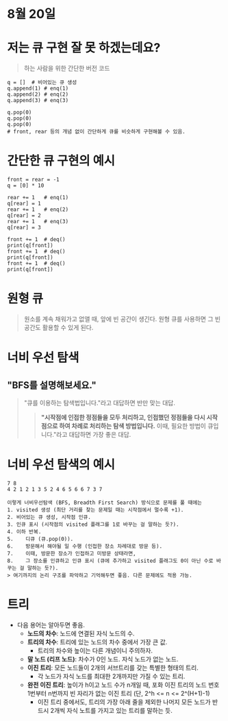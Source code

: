 # 8월 20일

# 저는 큐 구현 잘 못 하겠는데요?
> 하는 사람을 위한 간단한 버전 코드
```buildoutcfg
q = []  # 비어있는 큐 생성
q.append(1) # enq(1)
q.append(2) # enq(2)
q.append(3) # enq(3)

q.pop(0)
q.pop(0)
q.pop(0)
# front, rear 등의 개념 없이 간단하게 큐를 비슷하게 구현해볼 수 있음.
```

# 간단한 큐 구현의 예시
```buildoutcfg
front = rear = -1
q = [0] * 10

rear += 1   # enq(1)
q[rear] = 1
rear += 1   # enq(2)
q[rear] = 2
rear += 1   # enq(3)
q[rear] = 3

front += 1  # deq()
print(q[front])
front += 1  # deq()
print(q[front])
front += 1  # deq()
print(q[front])
```

# 원형 큐
> 원소를 계속 채워가고 없앨 때, 앞에 빈 공간이 생긴다.
> 원형 큐를 사용하면 그 빈 공간도 활용할 수 있게 된다.

# 너비 우선 탐색
## "BFS를 설명해보세요."
> "큐를 이용하는 탐색법입니다."라고 대답하면 반만 맞는 대답.
>> **"시작점에 인접한 정점들을 모두 처리하고, 인접했던 정점들을 다시 시작점으로 하여 차례로 처리하는 탐색 방법입니다.** 이때, 필요한 방법이 큐입니다."라고 대답하면 가장 좋은 대답.

# 너비 우선 탐색의 예시
```buildoutcfg
7 8
4 2 1 2 1 3 5 2 4 6 5 6 6 7 3 7
```

```
이렇게 너비우선탐색 (BFS, Breadth First Search) 방식으로 문제를 풀 때에는
1. visited 생성 (최단 거리를 찾는 문제일 때는 시작점에서 멀수록 +1).
2. 비어있는 큐 생성, 시작점 인큐.
3. 인큐 표시 (시작점의 visited 플래그를 1로 바꾸는 걸 말하는 듯?).
4. 이하 반복.
5.    디큐 (큐.pop(0)).
6.    방문해서 해야될 일 수행 (인접한 장소 차례대로 방문 등).
7.    이때, 방문한 장소가 인접하고 미방문 상태라면,
8.    그 장소를 인큐하고 인큐 표시 (큐에 추가하고 visited 플래그도 0이 아닌 수로 바꾸는 걸 말하는 듯?).
> 여기까지의 논리 구조를 파악하고 기억해두면 좋음. 다른 문제에도 적용 가능.
```

# 트리

- 다음 용어는 알아두면 좋음.
    - **노드의 차수**: 노드에 연결된 자식 노드의 수.
    - **트리의 차수**: 트리에 있는 노드의 차수 중에서 가장 큰 값.
        - 트리의 차수와 높이는 다른 개념이니 주의하자.
    - **말 노드 (리프 노드)**: 차수가 0인 노드. 자식 노드가 없는 노드.
    - **이진 트리**: 모든 노드들이 2개의 서브트리를 갖는 특별한 형태의 트리.
        - 각 노드가 자식 노드를 최대한 2개까지만 가질 수 있는 트리.
    - **완전 이진 트리**: 높이가 h이고 노드 수가 n개일 때, 포화 이진 트리의 노드 번호 1번부터 n번까지 빈 자리가 없는 이진 트리 (단, 2^h <= n <= 2^(H+1)-1)
        - 이진 트리 중에서도, 트리의 가장 아래 줄을 제외한 나머지 모든 노드가 반드시 2개씩 자식 노트를 가지고 있는 트리를 말하는 듯.
    


    




